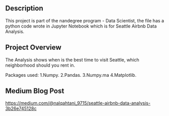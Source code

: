 ## Description
This project is part of the nandegree program - Data Scientist, the file has a python code wrote in Jupyter Notebook which is for Seattle Airbnb Data Analysis. 

## Project Overview

The Analysis shows when is the best time to visit Seattle, which neighborhood should you rent in.

Packages used:
  1.Numpy.
  2.Pandas.
  3.Numpy.ma
  4.Matplotlib.
  
## Medium Blog Post

https://medium.com/@nalqahtani_9715/seattle-airbnb-data-analysis-3b26e745128c
